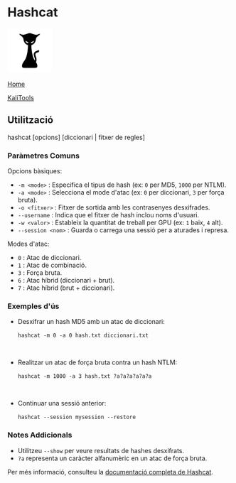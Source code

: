 # Hashcat

![](./img/hashcatLogo.png)

[Home](../../../README.md)

[KaliTools](https://www.kali.org/tools/hashcat/)

## Utilització

hashcat [opcions] <hash> [diccionari | fitxer de regles]

### Paràmetres Comuns

Opcions bàsiques:

- `-m <mode>` : Especifica el tipus de hash (ex: `0` per MD5, `1000` per NTLM).
- `-a <mode>` : Selecciona el mode d'atac (ex: `0` per diccionari, `3` per força bruta).
- `-o <fitxer>` : Fitxer de sortida amb les contrasenyes desxifrades.
- `--username` : Indica que el fitxer de hash inclou noms d'usuari.
- `-w <valor>` : Estableix la quantitat de treball per GPU (ex: `1` baix, `4` alt).
- `--session <nom>` : Guarda o carrega una sessió per a aturades i represa.

Modes d'atac:

- `0` : Atac de diccionari.
- `1` : Atac de combinació.
- `3` : Força bruta.
- `6` : Atac híbrid (diccionari + brut).
- `7` : Atac híbrid (brut + diccionari).

### Exemples d'ús

* Desxifrar un hash MD5 amb un atac de diccionari:

    ```
    hashcat -m 0 -a 0 hash.txt diccionari.txt
    ```

<br>

* Realitzar un atac de força bruta contra un hash NTLM:

    ```
    hashcat -m 1000 -a 3 hash.txt ?a?a?a?a?a?a
    ```

<br>

* Continuar una sessió anterior:

    ```
    hashcat --session mysession --restore
    ```

### Notes Addicionals

- Utilitzeu `--show` per veure resultats de hashes desxifrats.
- `?a` representa un caràcter alfanumèric en un atac de força bruta.

Per més informació, consulteu la [documentació completa de Hashcat](https://www.kali.org/tools/hashcat/).

